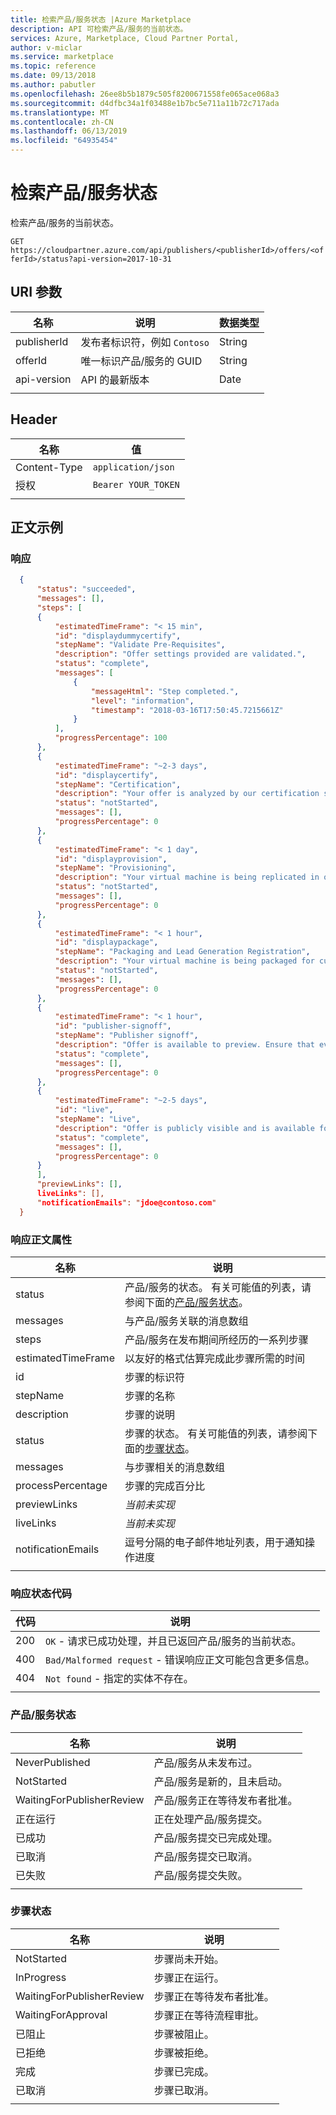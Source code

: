 ```yaml
---
title: 检索产品/服务状态 |Azure Marketplace
description: API 可检索产品/服务的当前状态。
services: Azure, Marketplace, Cloud Partner Portal,
author: v-miclar
ms.service: marketplace
ms.topic: reference
ms.date: 09/13/2018
ms.author: pabutler
ms.openlocfilehash: 26ee8b5b1879c505f8200671558fe065ace068a3
ms.sourcegitcommit: d4dfbc34a1f03488e1b7bc5e711a11b72c717ada
ms.translationtype: MT
ms.contentlocale: zh-CN
ms.lasthandoff: 06/13/2019
ms.locfileid: "64935454"
---
```

<a name="retrieve-offer-status"></a>检索产品/服务状态 
=====================

检索产品/服务的当前状态。

  `GET  https://cloudpartner.azure.com/api/publishers/<publisherId>/offers/<offerId>/status?api-version=2017-10-31`

<a name="uri-parameters"></a>URI 参数
--------------

|  **名称**       |   **说明**                            |  **数据类型** |
|  -------------  |  ------------------------------------------  |  ------------  |
|  publisherId    | 发布者标识符，例如 `Contoso`  |     String     |
|  offerId        | 唯一标识产品/服务的 GUID      |     String     |
|  api-version    | API 的最新版本                        |     Date       |
|  |  |


<a name="header"></a>Header
------

|  名称           |  值               |
|  -------------  | -------------------  |
|  Content-Type   |  `application/json`  |
|  授权  | `Bearer YOUR_TOKEN`  |
|  |  |


<a name="body-example"></a>正文示例
------------

### <a name="response"></a>响应

``` json
  {
      "status": "succeeded",
      "messages": [],
      "steps": [
      {
          "estimatedTimeFrame": "< 15 min",
          "id": "displaydummycertify",
          "stepName": "Validate Pre-Requisites",
          "description": "Offer settings provided are validated.",
          "status": "complete",
          "messages": [
              {
                  "messageHtml": "Step completed.",
                  "level": "information",
                  "timestamp": "2018-03-16T17:50:45.7215661Z"
              }
          ],       
          "progressPercentage": 100
      },
      {
          "estimatedTimeFrame": "~2-3 days",
          "id": "displaycertify",
          "stepName": "Certification",
          "description": "Your offer is analyzed by our certification systems for issues.",
          "status": "notStarted",
          "messages": [],
          "progressPercentage": 0
      },
      {
          "estimatedTimeFrame": "< 1 day",
          "id": "displayprovision",
          "stepName": "Provisioning",
          "description": "Your virtual machine is being replicated in our production systems.",
          "status": "notStarted",
          "messages": [],
          "progressPercentage": 0
      },
      {
          "estimatedTimeFrame": "< 1 hour",
          "id": "displaypackage",
          "stepName": "Packaging and Lead Generation Registration",
          "description": "Your virtual machine is being packaged for customers. Additionally, lead systems are being configured and set up.",
          "status": "notStarted",
          "messages": [],
          "progressPercentage": 0
      },
      {
          "estimatedTimeFrame": "< 1 hour",
          "id": "publisher-signoff",
          "stepName": "Publisher signoff",
          "description": "Offer is available to preview. Ensure that everything looks good before making your offer live.",
          "status": "complete",
          "messages": [],
          "progressPercentage": 0
      },
      {
          "estimatedTimeFrame": "~2-5 days",
          "id": "live",
          "stepName": "Live",
          "description": "Offer is publicly visible and is available for purchase.",
          "status": "complete",
          "messages": [],
          "progressPercentage": 0
      }
      ],
      "previewLinks": [],
      liveLinks": [],
      "notificationEmails": "jdoe@contoso.com"
  } 
```


### <a name="response-body-properties"></a>响应正文属性

|  **名称**             |    **说明**                                                                             |
| --------------------  |   -------------------------------------------------------------------------------------------- |
|  status               | 产品/服务的状态。 有关可能值的列表，请参阅下面的[产品/服务状态](#offer-status)。 |
|  messages             | 与产品/服务关联的消息数组                                                    |
|  steps                | 产品/服务在发布期间所经历的一系列步骤                      |
|  estimatedTimeFrame   | 以友好的格式估算完成此步骤所需的时间                       |
|  id                   | 步骤的标识符                                                                         |
|  stepName             | 步骤的名称                                                                               |
|  description          | 步骤的说明                                                                        |
|  status               | 步骤的状态。 有关可能值的列表，请参阅下面的[步骤状态](#step-status)。    |
|  messages             | 与步骤相关的消息数组                                                          |
|  processPercentage    | 步骤的完成百分比                                                              |
|  previewLinks         | *当前未实现*                                                                    |
|  liveLinks            | *当前未实现*                                                                    |
|  notificationEmails   | 逗号分隔的电子邮件地址列表，用于通知操作进度        |
|  |  |


### <a name="response-status-codes"></a>响应状态代码

| **代码** |   **说明**                                                                                 |
| -------  |   ----------------------------------------------------------------------------------------------- |
|  200     |  `OK` - 请求已成功处理，并且已返回产品/服务的当前状态。 |
|  400     | `Bad/Malformed request` - 错误响应正文可能包含更多信息。                 |
|  404     | `Not found` - 指定的实体不存在。                                                |
|  |  |


### <a name="offer-status"></a>产品/服务状态

|  **名称**                    |    **说明**                                       |
|  --------------------------  |  ------------------------------------------------------  |
|  NeverPublished              | 产品/服务从未发布过。                          |
|  NotStarted                  | 产品/服务是新的，且未启动。                            |
|  WaitingForPublisherReview   | 产品/服务正在等待发布者批准。                 |
|  正在运行                     | 正在处理产品/服务提交。                     |
|  已成功                   | 产品/服务提交已完成处理。               |
|  已取消                    | 产品/服务提交已取消。                           |
|  已失败                      | 产品/服务提交失败。                                 |
|  |  |


### <a name="step-status"></a>步骤状态

|  **名称**                    |    **说明**                           |
|  -------------------------   |  ------------------------------------------  |
|  NotStarted                  | 步骤尚未开始。                        |
|  InProgress                  | 步骤正在运行。                             |
|  WaitingForPublisherReview   | 步骤正在等待发布者批准。      |
|  WaitingForApproval          | 步骤正在等待流程审批。        |
|  已阻止                     | 步骤被阻止。                             |
|  已拒绝                    | 步骤被拒绝。                            |
|  完成                    | 步骤已完成。                            |
|  已取消                    | 步骤已取消。                           |
|  |  |
